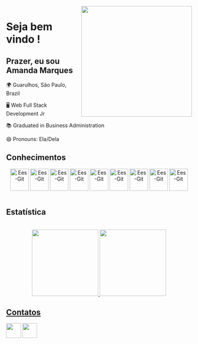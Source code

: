 <img align="right" width="300" height="300" src="https://i.imgur.com/uiW3kSv.png">

<h1>Seja bem vindo !</h1>

<h2> Prazer, eu sou Amanda Marques</h2>


🌍 Guarulhos, São Paulo, Brazil

🖥 Web Full Stack Development Jr

📚 Graduated in Business Administration

😄 Pronouns: Ela/Dela


<h2>Conhecimentos</h2>

<table>
    <tr>
 <div align="center">
    <img align="center" alt="Ees-Git" height="60" width="50" src="https://cdn.jsdelivr.net/gh/devicons/devicon/icons/java/java-original.svg" />
    <img align="center" alt="Ees-Git" height="60" width="50" src="https://cdn.jsdelivr.net/gh/devicons/devicon/icons/git/git-original.svg" />
    <img align="center" alt="Ees-Git" height="60" width="50" src="https://cdn.jsdelivr.net/gh/devicons/devicon/icons/mysql/mysql-original.svg" />
    <img align="center" alt="Ees-Git" height="60" width="50" src="https://cdn.jsdelivr.net/gh/devicons/devicon/icons/spring/spring-original.svg" />
    <img align="center" alt="Ees-Git" height="60" width="50" src="https://cdn.jsdelivr.net/gh/devicons/devicon/icons/vscode/vscode-original.svg"/>
    <img align="center" alt="Ees-Git" height="60" width="50" src="https://cdn.jsdelivr.net/gh/devicons/devicon/icons/nodejs/nodejs-original.svg"/>
    <img align="center" alt="Ees-Git" height="60" width="50" src="https://cdn.jsdelivr.net/gh/devicons/devicon/icons/angularjs/angularjs-original.svg"/>
    <img align="center" alt="Ees-Git" height="60" width="50" src="https://cdn.jsdelivr.net/gh/devicons/devicon/icons/mongodb/mongodb-original.svg"/>
    <img align="center" alt="Ees-Git" height="60" width="50" src="https://cdn.jsdelivr.net/gh/devicons/devicon/icons/react/react-original.svg"/>
  </div>
   <tr>
</table>

        
 <h2>Estatística</h2>
<div align="center">
<div align="side">
<a href="https://github.com/amandamfurtado"> <br>
<img height="180em" src="https://github-readme-stats.vercel.app/api?username=amandamfurtado&show_icons=true&theme=dracula&include_all_commits=true&count_private=true"/>
<img height="180em" src="https://github-readme-stats.vercel.app/api/top-langs/?username=amandamfurtado&layout=compact&langs_count=7&theme=dracula"/>
</div>
    </div>
    <h2>Contatos</h2>
    <p></p>

    
   <div align="side">
   <Grid alignItems="center" item xs={6}>
      
  <a href="https://www.linkedin.com/in/amanda-marques-furtado" target="_blank">
      <img  height="40" width="40" src="https://i.imgur.com/5xEsQWe.png" target="_blank" ></a> 
           </Grid>
        <Grid alignItems="center" item xs={6}>
    <a href = "mailto:andaemc@gmail.com"><img height="40" width="40" src="https://i.imgur.com/huVnk7P.png" target="_blank"></a>
  
    
  










